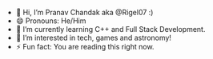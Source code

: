 - 👋 Hi, I’m Pranav Chandak aka @Rigel07 :)
- 😄 Pronouns: He/Him
- 🌱 I’m currently learning C++ and Full Stack Development.
- 👀 I’m interested in tech, games and astronomy!
- ⚡ Fun fact: You are reading this right now.

<!---
Rigel07/Rigel07 is a ✨ special ✨ repository because its `README.md` (this file) appears on your GitHub profile.
You can click the Preview link to take a look at your changes.
--->
